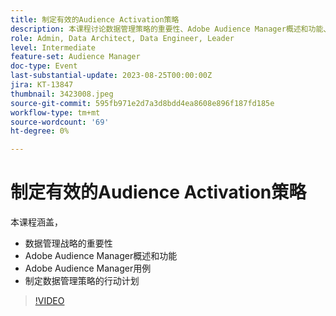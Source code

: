 ```yaml
---
title: 制定有效的Audience Activation策略
description: 本课程讨论数据管理策略的重要性、Adobe Audience Manager概述和功能、Adobe Audience Manager用例、设置数据管理策略的行动计划
role: Admin, Data Architect, Data Engineer, Leader
level: Intermediate
feature-set: Audience Manager
doc-type: Event
last-substantial-update: 2023-08-25T00:00:00Z
jira: KT-13847
thumbnail: 3423008.jpeg
source-git-commit: 595fb971e2d7a3d8bdd4ea8608e896f187fd185e
workflow-type: tm+mt
source-wordcount: '69'
ht-degree: 0%

---
```



# 制定有效的Audience Activation策略

本课程涵盖，

- 数据管理战略的重要性
- Adobe Audience Manager概述和功能
- Adobe Audience Manager用例
- 制定数据管理策略的行动计划

>[!VIDEO](https://video.tv.adobe.com/v/3423008/?learn=on)
